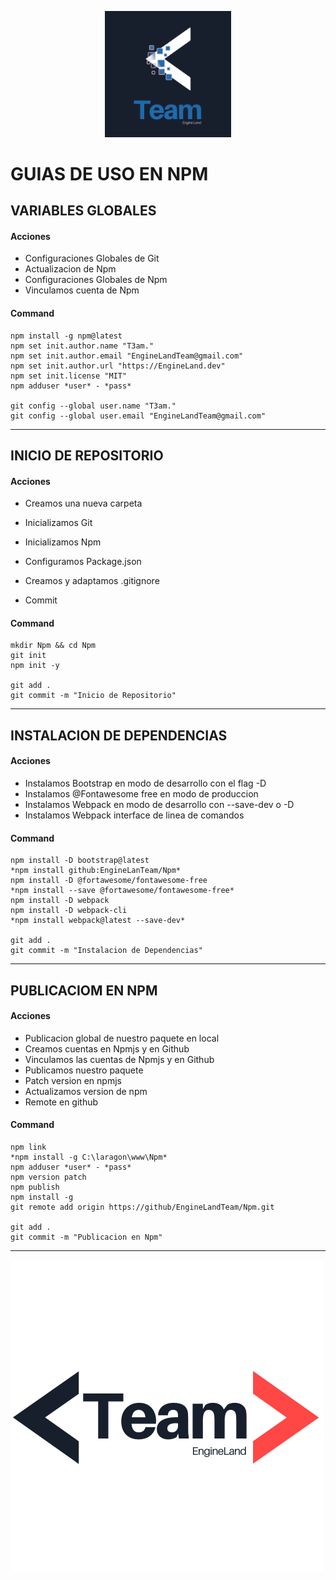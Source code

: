 <p align="center">
	<img src="logo-team-21.png" width="40%"/>
</p>

# GUIAS DE USO EN NPM

## VARIABLES GLOBALES

<!-- Acciones -->

#### Acciones

- Configuraciones Globales de Git
- Actualizacion de Npm
- Configuraciones Globales de Npm
- Vinculamos cuenta de Npm

<!-- Acciones -->

<!-- Command -->

#### Command

```
npm install -g npm@latest
npm set init.author.name "T3am."
npm set init.author.email "EngineLandTeam@gmail.com"
npm set init.author.url "https://EngineLand.dev"
npm set init.license "MIT"
npm adduser *user* - *pass*

git config --global user.name "T3am."
git config --global user.email "EngineLandTeam@gmail.com"
```

<!-- Command -->

---

## INICIO DE REPOSITORIO

<!-- Acciones -->

#### Acciones

- Creamos una nueva carpeta
- Inicializamos Git
- Inicializamos Npm
- Configuramos Package.json
- Creamos y adaptamos .gitignore

- Commit

<!-- Acciones -->

<!-- Command -->

#### Command

```
mkdir Npm && cd Npm
git init
npm init -y

git add .
git commit -m "Inicio de Repositorio"
```

<!-- Command -->

---

## INSTALACION DE DEPENDENCIAS

<!-- Acciones -->

#### Acciones

- Instalamos Bootstrap en modo de desarrollo con el flag -D
- Instalamos @Fontawesome free en modo de produccion
- Instalamos Webpack en modo de desarrollo con --save-dev o -D
- Instalamos Webpack interface de linea de comandos

<!-- Acciones -->

<!-- Command -->

#### Command

```
npm install -D bootstrap@latest
*npm install github:EngineLanTeam/Npm*
npm install -D @fortawesome/fontawesome-free
*npm install --save @fortawesome/fontawesome-free*
npm install -D webpack
npm install -D webpack-cli
*npm install webpack@latest --save-dev*

git add .
git commit -m "Instalacion de Dependencias"
```

<!-- Command -->

---

## PUBLICACIOM EN NPM

<!-- Acciones -->

#### Acciones

- Publicacion global de nuestro paquete en local
- Creamos cuentas en Npmjs y en Github
- Vinculamos las cuentas de Npmjs y en Github
- Publicamos nuestro paquete
- Patch version en npmjs
- Actualizamos version de npm
- Remote en github

<!-- Acciones -->

<!-- Command -->

#### Command

```
npm link
*npm install -g C:\laragon\www\Npm*
npm adduser *user* - *pass*
npm version patch
npm publish
npm install -g
git remote add origin https://github/EngineLandTeam/Npm.git

git add .
git commit -m "Publicacion en Npm"
```

<!-- Command -->

---

![Logo](logo-elt-15.png)
